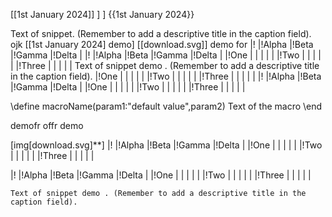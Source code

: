 [[1st January 2024]] 
] ] 
{{1st January 2024}}

Text of snippet. (Remember to add a descriptive title in the caption field).
ojk
[[1st January 2024] demo]
[[download.svg]] demo for 
|! |!Alpha |!Beta |!Gamma |!Delta |
|! |!Alpha |!Beta |!Gamma |!Delta |
|!One | | | | |
|!Two | | | | |
|!Three | | | | |
	Text of snippet demo . (Remember to add a descriptive title in the caption field).
|!One | | | | |
|!Two | | | | |
|!Three | | | | |
|! |!Alpha |!Beta |!Gamma |!Delta |
|!One | | | | |
|!Two | | | | |
|!Three | | | | |

\define macroName(param1:"default value",param2)
Text of the macro
\end


demofr offr demo

[img[download.svg]**]
|! |!Alpha |!Beta |!Gamma |!Delta |
|!One | | | | |
|!Two | | | | |
|!Three | | | | |

|! |!Alpha |!Beta |!Gamma |!Delta |
|!One | | | | |
|!Two | | | | |
|!Three | | | | |

	Text of snippet demo . (Remember to add a descriptive title in the caption field).

	